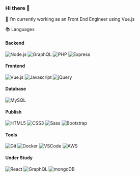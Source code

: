### Hi there 👋

🔭 I’m currently working as an Front End Engineer using Vue.js

📚 Languages

#### Backend
![Node.js](https://img.shields.io/badge/Nodejs-339933?logo=Node.js&logoColor=white&style=flat-square)
![GraphQL](https://img.shields.io/badge/GraphQL-E10098?logo=GraphQL&logoColor=white&style=flat)
![PHP](https://img.shields.io/badge/PHP-777BB4?logo=PHP&logoColor=white&style=flat)
![Express](https://img.shields.io/badge/Express-F66600?logo=Express&logoColor=white&style=flat)

#### Frontend
![Vue.js](https://img.shields.io/badge/Vuejs-41B883?logo=Vuejs&logoColor=black&style=flat)
![Javascript](https://img.shields.io/badge/JavaScript-F7DF1E?logo=JavaScript&logoColor=black&style=flat)
![jQuery](https://img.shields.io/badge/jQuery-0769AD?logo=jQuery&logoColor=white&style=flat)

#### Database
![MySQL](https://img.shields.io/badge/MySQL-4479A1?logo=MySQL&logoColor=white&style=flat)

#### Publish
![HTML5](https://img.shields.io/badge/HTML5-E34F26?logo=HTML5&logoColor=white&style=flat)
![CSS3](https://img.shields.io/badge/CSS3-157286?logo=CSS3&logoColor=white&style=flat)
![Sass](https://img.shields.io/badge/Sass-CC6699?logo=Sass&logoColor=white&style=flat)
![Bootstrap](https://img.shields.io/badge/Bootstrap-563D7C?logo=Bootstrap&logoColor=white&style=flat)

#### Tools
![Git](https://img.shields.io/badge/Git-F05032?logo=Git&logoColor=white&style=flat)
![Docker](https://img.shields.io/badge/Docker-2496ED?logo=Docker&logoColor=white&style=flat)
![VSCode](https://img.shields.io/badge/VSCode-007ACC?logo=Visual%20Studio%20Code&logoColor=white&style=flat)
![AWS](https://img.shields.io/badge/AWS-232F3E?logo=Amazon%20AWS&logoColor=white&style=flat)

#### Under Study
![React](https://img.shields.io/badge/React-61DAFB?logo=React&logoColor=white&style=flat)
![GraphQL](https://img.shields.io/badge/GraphQL-E10098?logo=GraphQL&logoColor=white&style=flat)
![mongoDB](https://img.shields.io/badge/MongoDB-4DB33D?logo=MongoDB&logoColor=white&style=flat)


<!--
**charmjeh/charmjeh** is a ✨ _special_ ✨ repository because its `README.md` (this file) appears on your GitHub profile.

Here are some ideas to get you started:

- 🔭 I’m currently working on ...
- 🌱 I’m currently learning ...
- 👯 I’m looking to collaborate on ...
- 🤔 I’m looking for help with ...
- 💬 Ask me about ...
- 📫 How to reach me: ...
- 😄 Pronouns: ...
- ⚡ Fun fact: ...
-->
